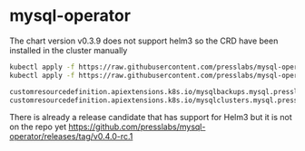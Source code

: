 # mysql-operator

The chart version v0.3.9 does not support helm3 so the CRD have been installed in the cluster manually

```bash
kubectl apply -f https://raw.githubusercontent.com/presslabs/mysql-operator/master/charts/mysql-operator/crds/mysql_v1alpha1_mysqlbackup.yaml
kubectl apply -f https://raw.githubusercontent.com/presslabs/mysql-operator/master/charts/mysql-operator/crds/mysql_v1alpha1_mysqlcluster.yaml

customresourcedefinition.apiextensions.k8s.io/mysqlbackups.mysql.presslabs.org created
customresourcedefinition.apiextensions.k8s.io/mysqlclusters.mysql.presslabs.org created

```

There is already a release candidate that has support for Helm3 but it is not on the repo yet 
https://github.com/presslabs/mysql-operator/releases/tag/v0.4.0-rc.1

